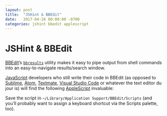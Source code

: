 ```yaml
---
layout: post
title:  "JSHint & BBEdit"
date:   2017-04-26 00:00:00 -0700
categories: jshint bbedit applescript
---
```


# JSHint & BBEdit

[BBEdit](https://www.barebones.com/products/bbedit/)’s [`bbresults`](https://www.barebones.com/support/bbedit/notes-11.6.html) utility makes it easy to pipe output from shell commands into an easy-to-navigate results/search window.

[JavaScript](https://developer.mozilla.org/en-US/docs/Web/JavaScript) developers who still write their code in BBEdit (as opposed to [Sublime](https://www.sublimetext.com), [Atom](https://atom.io), [Textmate](https://macromates.com), [Visual Studio Code](https://code.visualstudio.com) or whatever the text editor du jour is) will find the following [AppleScript](https://developer.apple.com/library/content/documentation/AppleScript/Conceptual/AppleScriptLangGuide/introduction/ASLR_intro.html) invaluable:

<script src="https://gist.github.com/davidfmiller/1790b90dfbc7781df757e85ff5cc9ac4.js"></script>

Save the script in `~/Library/Application Support/BBEdit/Scripts` (and you’ll probably want to assign a keyboard shortcut via the Scripts palette, too).
